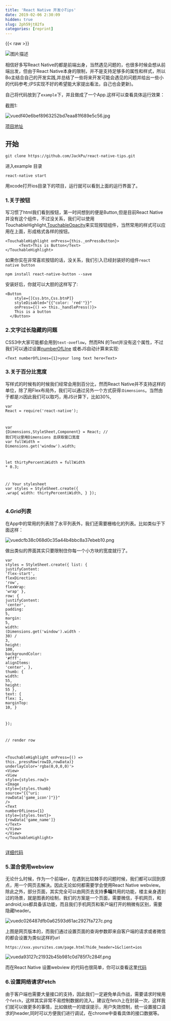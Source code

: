 ```yaml
---
title: 'React Native 开发小Tips' 
date: 2019-02-06 2:30:09
hidden: true
slug: 2ph59jt82fa
categories: [reprint]
---
```


{{< raw >}}

                    
<p><span class="img-wrap"><img data-src="/img/bVzxDW" src="https://static.alili.tech/img/bVzxDW" alt="图片描述" title="图片描述" style="cursor: pointer; display: inline;"></span></p>
<p>相信好多写React Native的都是前端出身，当然遇见问题的，也很多时候会想从前端出发，但由于React Native本身的限制，并不是支持足够多的属性和样式，所以Bo主结合自己的开发实践,并总结了一些将来开发可能会遇见的问题并给出一些小的代码参考;(PS实现不好的希望能大家提出看法，自己也会更新)。</p>
<p>自己将代码放到了<code>example</code>下，并且做成了一个App.这样可以查看具体运行效果：</p>
<p>截图1:</p>
<p><span class="img-wrap"><img data-src="/img/bVzxDy" src="https://static.alili.tech/img/bVzxDy" alt="vuedf40e6bef8963252bd7eaa81f689e5c56.jpg" title="vuedf40e6bef8963252bd7eaa81f689e5c56.jpg" style="cursor: pointer; display: inline;"></span></p>
<p><a href="https://github.com/JackPu/react-native-tips" rel="nofollow noreferrer" target="_blank">项目地址</a></p>
<h2 id="articleHeader0">开始</h2>
<div class="widget-codetool" style="display:none;">
      <div class="widget-codetool--inner">
      <span class="selectCode code-tool" data-toggle="tooltip" data-placement="top" title="" data-original-title="全选"></span>
      <span type="button" class="copyCode code-tool" data-toggle="tooltip" data-placement="top" data-clipboard-text="git clone https://github.com/JackPu/react-native-tips.git" title="" data-original-title="复制"></span>
      <span type="button" class="saveToNote code-tool" data-toggle="tooltip" data-placement="top" title="" data-original-title="放进笔记"></span>
      </div>
      </div><pre class="bash hljs"><code class="bash" style="word-break: break-word; white-space: initial;">git <span class="hljs-built_in">clone</span> https://github.com/JackPu/react-native-tips.git</code></pre>
<p>进入example 目录</p>
<div class="widget-codetool" style="display:none;">
      <div class="widget-codetool--inner">
      <span class="selectCode code-tool" data-toggle="tooltip" data-placement="top" title="" data-original-title="全选"></span>
      <span type="button" class="copyCode code-tool" data-toggle="tooltip" data-placement="top" data-clipboard-text="react-native start" title="" data-original-title="复制"></span>
      <span type="button" class="saveToNote code-tool" data-toggle="tooltip" data-placement="top" title="" data-original-title="放进笔记"></span>
      </div>
      </div><pre class="bash hljs"><code class="bash" style="word-break: break-word; white-space: initial;">react-native start</code></pre>
<p>用xcode打开ios目录下的项目，运行就可以看到上面的运行界面了。</p>
<h3 id="articleHeader1">1.关于按钮</h3>
<p>写习惯了html我们看到按钮，第一时间想到的便是Button,但是目前React Native并没有这个组件，不过没关系，我们可以使用 <a>TouchableHighlight</a>,<a href="https://facebook.github.io/react-native/docs/touchableopacity.html" rel="nofollow noreferrer" target="_blank">TouchableOpacity</a>来实现按钮组件，当然常用的样式可以应用在上面，形成格式各样的按钮。</p>
<div class="widget-codetool" style="display:none;">
      <div class="widget-codetool--inner">
      <span class="selectCode code-tool" data-toggle="tooltip" data-placement="top" title="" data-original-title="全选"></span>
      <span type="button" class="copyCode code-tool" data-toggle="tooltip" data-placement="top" data-clipboard-text="<TouchableHighlight onPress={this._onPressButton}>
      <Text>This is Button</Text>
</TouchableHighlight>" title="" data-original-title="复制"></span>
      <span type="button" class="saveToNote code-tool" data-toggle="tooltip" data-placement="top" title="" data-original-title="放进笔记"></span>
      </div>
      </div><pre class="javascript hljs"><code class="js">&lt;TouchableHighlight onPress={<span class="hljs-keyword">this</span>._onPressButton}&gt;
      <span class="xml"><span class="hljs-tag">&lt;<span class="hljs-name">Text</span>&gt;</span>This is Button<span class="hljs-tag">&lt;/<span class="hljs-name">Text</span>&gt;</span></span>
&lt;<span class="hljs-regexp">/TouchableHighlight&gt;</span></code></pre>
<p>如果你实在非常喜欢按钮的话，没关系，我们引入已经封装好的组件<code>react native button</code></p>
<div class="widget-codetool" style="display:none;">
      <div class="widget-codetool--inner">
      <span class="selectCode code-tool" data-toggle="tooltip" data-placement="top" title="" data-original-title="全选"></span>
      <span type="button" class="copyCode code-tool" data-toggle="tooltip" data-placement="top" data-clipboard-text="npm install react-native-button --save" title="" data-original-title="复制"></span>
      <span type="button" class="saveToNote code-tool" data-toggle="tooltip" data-placement="top" title="" data-original-title="放进笔记"></span>
      </div>
      </div><pre class="bash hljs"><code class="bash" style="word-break: break-word; white-space: initial;">npm install react-native-button --save</code></pre>
<p>安装好后，你就可以大胆的这样写了:</p>
<div class="widget-codetool" style="display:none;">
      <div class="widget-codetool--inner">
      <span class="selectCode code-tool" data-toggle="tooltip" data-placement="top" title="" data-original-title="全选"></span>
      <span type="button" class="copyCode code-tool" data-toggle="tooltip" data-placement="top" data-clipboard-text="<Button
    style={[Css.btn,Css.btnP]}
    styleDisabled="{{"color: 'red'"}}"
    onPress={() => this._handlePress()}>
    This is a button
  </Button>" title="" data-original-title="复制"></span>
      <span type="button" class="saveToNote code-tool" data-toggle="tooltip" data-placement="top" title="" data-original-title="放进笔记"></span>
      </div>
      </div><pre class="javascript hljs"><code class="js">&lt;Button
    style={[Css.btn,Css.btnP]}
    styleDisabled="{{"<span class="hljs-attr">color</span>: <span class="hljs-string">'red'</span>"}}"
    onPress={() =&gt; <span class="hljs-keyword">this</span>._handlePress()}&gt;
    This is a button
  &lt;<span class="hljs-regexp">/Button&gt;</span></code></pre>
<h3 id="articleHeader2">2.文字过长隐藏的问题</h3>
<p>CSS3中大家可能都会用到<code>text-oveflow</code>，然而RN 的Text并没有这个属性，不过我们可以通过设置<a href="https://facebook.github.io/react-native/docs/text.html#content" rel="nofollow noreferrer" target="_blank">numberOfLIne</a> 或者JS自动计算来实现:</p>
<div class="widget-codetool" style="display:none;">
      <div class="widget-codetool--inner">
      <span class="selectCode code-tool" data-toggle="tooltip" data-placement="top" title="" data-original-title="全选"></span>
      <span type="button" class="copyCode code-tool" data-toggle="tooltip" data-placement="top" data-clipboard-text="<Text numberOfLines={1}>your long text here<Text>" title="" data-original-title="复制"></span>
      <span type="button" class="saveToNote code-tool" data-toggle="tooltip" data-placement="top" title="" data-original-title="放进笔记"></span>
      </div>
      </div><pre class="javascript hljs"><code class="javascript" style="word-break: break-word; white-space: initial;">&lt;Text numberOfLines={<span class="hljs-number">1</span>}&gt;your long text here&lt;Text&gt;</code></pre>
<h3 id="articleHeader3">3.关于百分比宽度</h3>
<p>写样式的时候有的时候我们经常会用到百分比，然而React Native并不支持这样的单位，除了用Flex布局外，我们可以通过另外一个方式获得:<code>Dimensions</code>。当然由于都是<code>JS</code>因此我们可以取巧，用JS计算下，比如30%,</p>
<div class="widget-codetool" style="display:none;">
      <div class="widget-codetool--inner">
      <span class="selectCode code-tool" data-toggle="tooltip" data-placement="top" title="" data-original-title="全选"></span>
      <span type="button" class="copyCode code-tool" data-toggle="tooltip" data-placement="top" data-clipboard-text="var React = require('react-native');

var {Dimensions,StyleSheet,Component} = React;
// 我们可以使用Dimensions 去获取窗口宽度
var fullWidth = Dimensions.get('window').width; 

let thirtyPercentiWidth = fullWidth * 0.3;

// Your stylesheet
var styles = StyleSheet.create({
    .wrap{
        width: thirtyPercentiWidth,
    }
});" title="" data-original-title="复制"></span>
      <span type="button" class="saveToNote code-tool" data-toggle="tooltip" data-placement="top" title="" data-original-title="放进笔记"></span>
      </div>
      </div><pre class="hljs cs"><code><span class="hljs-keyword">var</span> React = require(<span class="hljs-string">'react-native'</span>);

<span class="hljs-keyword">var</span> {Dimensions,StyleSheet,Component} = React;
<span class="hljs-comment">// 我们可以使用Dimensions 去获取窗口宽度</span>
<span class="hljs-keyword">var</span> fullWidth = Dimensions.<span class="hljs-keyword">get</span>(<span class="hljs-string">'window'</span>).width; 

<span class="hljs-keyword">let</span> thirtyPercentiWidth = fullWidth * <span class="hljs-number">0.3</span>;

<span class="hljs-comment">// Your stylesheet</span>
<span class="hljs-keyword">var</span> styles = StyleSheet.create({
    .wrap{
        width: thirtyPercentiWidth,
    }
});</code></pre>
<h3 id="articleHeader4">4.Grid列表</h3>
<p>在App中的常用的列表除了水平列表外，我们还需要栅格化的列表。比如类似于下面这样：</p>
<p><span class="img-wrap"><img data-src="/img/bVzxDO" src="https://static.alili.tech/img/bVzxDO" alt="vuedcfb38c068d0c35a44b4bbc8a37ebeb10.png" title="vuedcfb38c068d0c35a44b4bbc8a37ebeb10.png" style="cursor: pointer;"></span></p>
<p>做出类似的界面其实只要限制住你每一个小方块的宽度就行了。</p>
<div class="widget-codetool" style="display:none;">
      <div class="widget-codetool--inner">
      <span class="selectCode code-tool" data-toggle="tooltip" data-placement="top" title="" data-original-title="全选"></span>
      <span type="button" class="copyCode code-tool" data-toggle="tooltip" data-placement="top" data-clipboard-text="var styles = StyleSheet.create({
  list: {
    justifyContent: 'flex-start',
    flexDirection: 'row',
    flexWrap: 'wrap'
  },
  row: {
    justifyContent: 'center',
    padding: 5,
    margin: 5,
    width: (Dimensions.get('window').width - 30) / 3,
    height: 100,
    backgroundColor: '#fff',
    alignItems: 'center',
  },
  thumb: {
    width: 55,
    height: 55
  },
  text: {
    flex: 1,
    marginTop: 10,
  }

});

// render row

 <TouchableHighlight onPress={() => this._pressRow(rowID,rowData)} underlayColor='rgba(0,0,0,0)'>
            <View>
              <View style={styles.row}>
                <Image style={styles.thumb} source="{{"uri: rowData['game_icon']"}}" />
                <Text numberOfLines={1} style={styles.text}>
                  {rowData['game_name']}
                </Text>
              </View>
            </View>
</TouchableHighlight>" title="" data-original-title="复制"></span>
      <span type="button" class="saveToNote code-tool" data-toggle="tooltip" data-placement="top" title="" data-original-title="放进笔记"></span>
      </div>
      </div><pre class="javascript hljs"><code class="js"><span class="hljs-keyword">var</span> styles = StyleSheet.create({
  <span class="hljs-attr">list</span>: {
    <span class="hljs-attr">justifyContent</span>: <span class="hljs-string">'flex-start'</span>,
    <span class="hljs-attr">flexDirection</span>: <span class="hljs-string">'row'</span>,
    <span class="hljs-attr">flexWrap</span>: <span class="hljs-string">'wrap'</span>
  },
  <span class="hljs-attr">row</span>: {
    <span class="hljs-attr">justifyContent</span>: <span class="hljs-string">'center'</span>,
    <span class="hljs-attr">padding</span>: <span class="hljs-number">5</span>,
    <span class="hljs-attr">margin</span>: <span class="hljs-number">5</span>,
    <span class="hljs-attr">width</span>: (Dimensions.get(<span class="hljs-string">'window'</span>).width - <span class="hljs-number">30</span>) / <span class="hljs-number">3</span>,
    <span class="hljs-attr">height</span>: <span class="hljs-number">100</span>,
    <span class="hljs-attr">backgroundColor</span>: <span class="hljs-string">'#fff'</span>,
    <span class="hljs-attr">alignItems</span>: <span class="hljs-string">'center'</span>,
  },
  <span class="hljs-attr">thumb</span>: {
    <span class="hljs-attr">width</span>: <span class="hljs-number">55</span>,
    <span class="hljs-attr">height</span>: <span class="hljs-number">55</span>
  },
  <span class="hljs-attr">text</span>: {
    <span class="hljs-attr">flex</span>: <span class="hljs-number">1</span>,
    <span class="hljs-attr">marginTop</span>: <span class="hljs-number">10</span>,
  }

});

<span class="hljs-comment">// render row</span>

 &lt;TouchableHighlight onPress={() =&gt; <span class="hljs-keyword">this</span>._pressRow(rowID,rowData)} underlayColor=<span class="hljs-string">'rgba(0,0,0,0)'</span>&gt;
            <span class="xml"><span class="hljs-tag">&lt;<span class="hljs-name">View</span>&gt;</span>
              <span class="hljs-tag">&lt;<span class="hljs-name">View</span> <span class="hljs-attr">style</span>=<span class="hljs-string">{styles.row}</span>&gt;</span>
                <span class="hljs-tag">&lt;<span class="hljs-name">Image</span> <span class="hljs-attr">style</span>=<span class="hljs-string">{styles.thumb}</span> <span class="hljs-attr">source</span>=<span class="hljs-string">"{{"uri:</span> <span class="hljs-attr">rowData</span>['<span class="hljs-attr">game_icon</span>']"}}" /&gt;</span>
                <span class="hljs-tag">&lt;<span class="hljs-name">Text</span> <span class="hljs-attr">numberOfLines</span>=<span class="hljs-string">{1}</span> <span class="hljs-attr">style</span>=<span class="hljs-string">{styles.text}</span>&gt;</span>
                  {rowData['game_name']}
                <span class="hljs-tag">&lt;/<span class="hljs-name">Text</span>&gt;</span>
              <span class="hljs-tag">&lt;/<span class="hljs-name">View</span>&gt;</span>
            <span class="hljs-tag">&lt;/<span class="hljs-name">View</span>&gt;</span>
<span class="hljs-tag">&lt;/<span class="hljs-name">TouchableHighlight</span>&gt;</span></span></code></pre>
<p><a href="https://github.com/JackPu/react-native-tips/blob/master/example/pages/home.js" rel="nofollow noreferrer" target="_blank">详细代码</a></p>
<h3 id="articleHeader5">5.混合使用webview</h3>
<p>无论什么时候，作为一个前端er，在遇到比较棘手的问题时候，我们都可以回到原点，用一个网页去解决。因此无论如何都需要学会使用React Native webview。除此之外，部分页面，其实完全可以由网页去支持<strong>多端</strong>共用的功能，楼主亲身遇到过的场景，就是图表的绘制，我们的方案是一个页面，需要微信，手机网页，和android,ios都具备该功能，而且我们手机网页和客户端打开的稍微有区别，需要隐藏header。</p>
<p><span class="img-wrap"><img data-src="/img/bVzxDN" src="https://static.alili.tech/img/bVzxDN" alt="vuedc026487dfb0a62593d61ac2927fa727c.png" title="vuedc026487dfb0a62593d61ac2927fa727c.png" style="cursor: pointer; display: inline;"></span></p>
<p>上图是网页版本的，而我们通过设置页面的查询参数即来自客户端的请求或者微信的都会设置为类似这样的url</p>
<div class="widget-codetool" style="display:none;">
      <div class="widget-codetool--inner">
      <span class="selectCode code-tool" data-toggle="tooltip" data-placement="top" title="" data-original-title="全选"></span>
      <span type="button" class="copyCode code-tool" data-toggle="tooltip" data-placement="top" data-clipboard-text="https://xxx.yoursites.com/page.html?hide_header=1&amp;client=ios" title="" data-original-title="复制"></span>
      <span type="button" class="saveToNote code-tool" data-toggle="tooltip" data-placement="top" title="" data-original-title="放进笔记"></span>
      </div>
      </div><pre class="bash hljs"><code class="bash" style="word-break: break-word; white-space: initial;">https://xxx.yoursites.com/page.html?hide_header=1&amp;client=ios</code></pre>
<p><span class="img-wrap"><img data-src="/img/bVzxDM" src="https://static.alili.tech/img/bVzxDM" alt="vueda93127c21932b45b981c0d785f7c284f.png" title="vueda93127c21932b45b981c0d785f7c284f.png" style="cursor: pointer; display: inline;"></span></p>
<p>而在React Native 设置webview 的代码也很简单，你可以查看这里<a href="https://github.com/JackPu/react-native-tips/blob/master/example/pages/web.js" rel="nofollow noreferrer" target="_blank">代码</a></p>
<h3 id="articleHeader6">6.设置网络请求Fetch</h3>
<p>由于客户端也需要大量接口的支持，因此我们一定避免单兵作战，需要请求时候用个<code>fetch</code>，这样其实非常不易控制数据的流入。建议在fetch上在封装一次，这样我们就可以做更多的事情，比如做统一的错误提示，用户失效控制，统一设置接口请求的header,同时可以方便我们进行调试，在chrome中查看具体的接口数据等。</p>
<div class="widget-codetool" style="display:none;">
      <div class="widget-codetool--inner">
      <span class="selectCode code-tool" data-toggle="tooltip" data-placement="top" title="" data-original-title="全选"></span>
      <span type="button" class="copyCode code-tool" data-toggle="tooltip" data-placement="top" data-clipboard-text="send(url,options) {
        var isLogin = this.isLogin();
        
        var self = this;        
        var defaultOptions = {
            method: 'GET',
            error: function() {
                options.success({'errcode':501,'errstr':'系统繁忙,请稍候尝试'});
            },
            headers:{
                'Authorization': this.getAccessToken(),
                'Accept': 'application/json',
                'Content-Type': 'application/json',
                'App': 'vanthink-ios-app'
            },
            data:{
                // prevent ajax cache if not set 
                '_regq' : self.random()
            },
            dataType:'json',
            success: function(result) {}
        };
        
        var options = Object.assign({},defaultOptions,options);
        var httpMethod = options['method'].toLocaleUpperCase();
        var full_url = '';
        if(httpMethod === 'GET') {
            full_url = this.config.api +  url + '?' + this.serialize(options.data);
        }else{
            // handle some to 'POST'
            full_url = this.config.api +  url;
        }
        
        if(this.config.debug) {
            console.log('HTTP has finished %c' + httpMethod +  ':  %chttp://' + full_url,'color:red;','color:blue;');
        }
        options.url = full_url;
        
        
        var cb = options.success;
      
        // build body data 
        if(options['method'] != 'GET') {
            options.body = JSON.stringify(options.data);
        }
  
        // todo support for https
        return fetch('http://' + options.url,options)
               .then((response) =>  response.json())
               .then((res) => {      
                    self.config.debug &amp;&amp; console.log(res);
                    if(res.errcode == 101) {
                        return self.doLogin();
                    }

                    if(res.errcode != 0) {

                        self.handeErrcode(res);
                    }  
                    return cb(res,res.errcode==0);
                })
                .catch((error) => {
                  console.warn(error);
                });
    },
    
    
    handeErrcode: function(result) {
        // not login
        if(result.errcode == 123){
           // your code to do
            
            return false; 
        }
       
        return this.sendMessage(result.errstr);
    }," title="" data-original-title="复制"></span>
      <span type="button" class="saveToNote code-tool" data-toggle="tooltip" data-placement="top" title="" data-original-title="放进笔记"></span>
      </div>
      </div><pre class="javascript hljs"><code class="js">send(url,options) {
        <span class="hljs-keyword">var</span> isLogin = <span class="hljs-keyword">this</span>.isLogin();
        
        <span class="hljs-keyword">var</span> self = <span class="hljs-keyword">this</span>;        
        <span class="hljs-keyword">var</span> defaultOptions = {
            <span class="hljs-attr">method</span>: <span class="hljs-string">'GET'</span>,
            <span class="hljs-attr">error</span>: <span class="hljs-function"><span class="hljs-keyword">function</span>(<span class="hljs-params"></span>) </span>{
                options.success({<span class="hljs-string">'errcode'</span>:<span class="hljs-number">501</span>,<span class="hljs-string">'errstr'</span>:<span class="hljs-string">'系统繁忙,请稍候尝试'</span>});
            },
            <span class="hljs-attr">headers</span>:{
                <span class="hljs-string">'Authorization'</span>: <span class="hljs-keyword">this</span>.getAccessToken(),
                <span class="hljs-string">'Accept'</span>: <span class="hljs-string">'application/json'</span>,
                <span class="hljs-string">'Content-Type'</span>: <span class="hljs-string">'application/json'</span>,
                <span class="hljs-string">'App'</span>: <span class="hljs-string">'vanthink-ios-app'</span>
            },
            <span class="hljs-attr">data</span>:{
                <span class="hljs-comment">// prevent ajax cache if not set </span>
                <span class="hljs-string">'_regq'</span> : self.random()
            },
            <span class="hljs-attr">dataType</span>:<span class="hljs-string">'json'</span>,
            <span class="hljs-attr">success</span>: <span class="hljs-function"><span class="hljs-keyword">function</span>(<span class="hljs-params">result</span>) </span>{}
        };
        
        <span class="hljs-keyword">var</span> options = <span class="hljs-built_in">Object</span>.assign({},defaultOptions,options);
        <span class="hljs-keyword">var</span> httpMethod = options[<span class="hljs-string">'method'</span>].toLocaleUpperCase();
        <span class="hljs-keyword">var</span> full_url = <span class="hljs-string">''</span>;
        <span class="hljs-keyword">if</span>(httpMethod === <span class="hljs-string">'GET'</span>) {
            full_url = <span class="hljs-keyword">this</span>.config.api +  url + <span class="hljs-string">'?'</span> + <span class="hljs-keyword">this</span>.serialize(options.data);
        }<span class="hljs-keyword">else</span>{
            <span class="hljs-comment">// handle some to 'POST'</span>
            full_url = <span class="hljs-keyword">this</span>.config.api +  url;
        }
        
        <span class="hljs-keyword">if</span>(<span class="hljs-keyword">this</span>.config.debug) {
            <span class="hljs-built_in">console</span>.log(<span class="hljs-string">'HTTP has finished %c'</span> + httpMethod +  <span class="hljs-string">':  %chttp://'</span> + full_url,<span class="hljs-string">'color:red;'</span>,<span class="hljs-string">'color:blue;'</span>);
        }
        options.url = full_url;
        
        
        <span class="hljs-keyword">var</span> cb = options.success;
      
        <span class="hljs-comment">// build body data </span>
        <span class="hljs-keyword">if</span>(options[<span class="hljs-string">'method'</span>] != <span class="hljs-string">'GET'</span>) {
            options.body = <span class="hljs-built_in">JSON</span>.stringify(options.data);
        }
  
        <span class="hljs-comment">// todo support for https</span>
        <span class="hljs-keyword">return</span> fetch(<span class="hljs-string">'http://'</span> + options.url,options)
               .then(<span class="hljs-function">(<span class="hljs-params">response</span>) =&gt;</span>  response.json())
               .then(<span class="hljs-function">(<span class="hljs-params">res</span>) =&gt;</span> {      
                    self.config.debug &amp;&amp; <span class="hljs-built_in">console</span>.log(res);
                    <span class="hljs-keyword">if</span>(res.errcode == <span class="hljs-number">101</span>) {
                        <span class="hljs-keyword">return</span> self.doLogin();
                    }

                    <span class="hljs-keyword">if</span>(res.errcode != <span class="hljs-number">0</span>) {

                        self.handeErrcode(res);
                    }  
                    <span class="hljs-keyword">return</span> cb(res,res.errcode==<span class="hljs-number">0</span>);
                })
                .catch(<span class="hljs-function">(<span class="hljs-params">error</span>) =&gt;</span> {
                  <span class="hljs-built_in">console</span>.warn(error);
                });
    },
    
    
    <span class="hljs-attr">handeErrcode</span>: <span class="hljs-function"><span class="hljs-keyword">function</span>(<span class="hljs-params">result</span>) </span>{
        <span class="hljs-comment">// not login</span>
        <span class="hljs-keyword">if</span>(result.errcode == <span class="hljs-number">123</span>){
           <span class="hljs-comment">// your code to do</span>
            
            <span class="hljs-keyword">return</span> <span class="hljs-literal">false</span>; 
        }
       
        <span class="hljs-keyword">return</span> <span class="hljs-keyword">this</span>.sendMessage(result.errstr);
    },</code></pre>
<h3 id="articleHeader7">7.管理你的Icon</h3>
<p>在网页中我们经常可以看到非常多的小的icon，我们习惯性的用Css Sprite 和 Icon Font或者 Svg去解决这些问题。移步到客户端，同样，我们也有很多解决方案，但是有一点必须要明确，将icon放到同一个地方，方便管理。这里有很多第三方库选择：</p>
<ul>
<li><p><a href="https://github.com/corymsmith/react-native-icons" rel="nofollow noreferrer" target="_blank">react-native-icons</a></p></li>
<li><p><a href="https://github.com/oblador/react-native-vector-icons" rel="nofollow noreferrer" target="_blank">react-native-vector-icons</a></p></li>
</ul>
<p>如果自己写的话，可以写到一个组件中，通过设置一个基类，然后进行继承和导出。设置不同的图标思路大概如下：</p>
<div class="widget-codetool" style="display:none;">
      <div class="widget-codetool--inner">
      <span class="selectCode code-tool" data-toggle="tooltip" data-placement="top" title="" data-original-title="全选"></span>
      <span type="button" class="copyCode code-tool" data-toggle="tooltip" data-placement="top" data-clipboard-text="import React, { TouchableHighlight,View,Text, Image, StyleSheet, PropTypes } from 'react-native';

// 基本的样式
let styles = StyleSheet.create({
  icon: {
    width: 21,
    height: 21,
    marginTop: 4,
    marginRight: 15,
  }, 
});

class Icons extends React.Component { 
    constructor(props) {
        super(props);
        this.press = this.press.bind(this);
      }

      press() {
        if(typeof this.props.press == 'function') {
            this.props.press();
        }else{
            // TODO
        }
        
      }
      _renderIcon() {
        return (
            <Image source={require('../images/baseicon.png')} style={styles.icon} />
        );  
      }

      render() {
        return (
          <TouchableHighlight underlayColor=&quot;transparent&quot; onPress={this.press}>
            {this._renderIcon()}
          </TouchableHighlight>
        );
      }
    
}

// 继承
class CloseIcon extends Icons {
    _renderIcon() {
        return (
            <Image source={require('../images/Delete-48.png')} style={styles.icon} />
        );  
      }
}
class SearchIcon extends Icons {
    _renderIcon() {
        return (
            <Image source={require('../images/Search-50.png')} style={styles.icon} />
        );  
      }
}

// 导出
module.exports = {
    CloseIcon,
    SearchIcon,    
};" title="" data-original-title="复制"></span>
      <span type="button" class="saveToNote code-tool" data-toggle="tooltip" data-placement="top" title="" data-original-title="放进笔记"></span>
      </div>
      </div><pre class="javascript hljs"><code class="js"><span class="hljs-keyword">import</span> React, { TouchableHighlight,View,Text, Image, StyleSheet, PropTypes } <span class="hljs-keyword">from</span> <span class="hljs-string">'react-native'</span>;

<span class="hljs-comment">// 基本的样式</span>
<span class="hljs-keyword">let</span> styles = StyleSheet.create({
  <span class="hljs-attr">icon</span>: {
    <span class="hljs-attr">width</span>: <span class="hljs-number">21</span>,
    <span class="hljs-attr">height</span>: <span class="hljs-number">21</span>,
    <span class="hljs-attr">marginTop</span>: <span class="hljs-number">4</span>,
    <span class="hljs-attr">marginRight</span>: <span class="hljs-number">15</span>,
  }, 
});

<span class="hljs-class"><span class="hljs-keyword">class</span> <span class="hljs-title">Icons</span> <span class="hljs-keyword">extends</span> <span class="hljs-title">React</span>.<span class="hljs-title">Component</span> </span>{ 
    <span class="hljs-keyword">constructor</span>(props) {
        <span class="hljs-keyword">super</span>(props);
        <span class="hljs-keyword">this</span>.press = <span class="hljs-keyword">this</span>.press.bind(<span class="hljs-keyword">this</span>);
      }

      press() {
        <span class="hljs-keyword">if</span>(<span class="hljs-keyword">typeof</span> <span class="hljs-keyword">this</span>.props.press == <span class="hljs-string">'function'</span>) {
            <span class="hljs-keyword">this</span>.props.press();
        }<span class="hljs-keyword">else</span>{
            <span class="hljs-comment">// TODO</span>
        }
        
      }
      _renderIcon() {
        <span class="hljs-keyword">return</span> (
            &lt;Image source={require('../images/baseicon.png')} style={styles.icon} /&gt;
        );  
      }

      render() {
        return (
          &lt;TouchableHighlight underlayColor="transparent" onPress={this.press}&gt;
            {this._renderIcon()}
          &lt;/TouchableHighlight&gt;
        );
      }
    
}

// 继承
class CloseIcon extends Icons {
    _renderIcon() {
        return (
            &lt;Image source={require('../images/Delete-48.png')} style={styles.icon} /&gt;
        );  
      }
}
class SearchIcon extends Icons {
    _renderIcon() {
        return (
            &lt;Image source={require('../images/Search-50.png')} style={styles.icon} /&gt;
        );  
      }
}

// 导出
module.exports = {
    CloseIcon,
    SearchIcon,    
};</code></pre>
<p>而我们则可以在页面中这样使用</p>
<div class="widget-codetool" style="display:none;">
      <div class="widget-codetool--inner">
      <span class="selectCode code-tool" data-toggle="tooltip" data-placement="top" title="" data-original-title="全选"></span>
      <span type="button" class="copyCode code-tool" data-toggle="tooltip" data-placement="top" data-clipboard-text="import {CloseIcon,SearchIcon} from '../style/icon';

...

render() {
    return(
        //... some code
        <CloseIcon></CloseIcon>
    );
}" title="" data-original-title="复制"></span>
      <span type="button" class="saveToNote code-tool" data-toggle="tooltip" data-placement="top" title="" data-original-title="放进笔记"></span>
      </div>
      </div><pre class="javascript hljs"><code class="javascript"><span class="hljs-keyword">import</span> {CloseIcon,SearchIcon} <span class="hljs-keyword">from</span> <span class="hljs-string">'../style/icon'</span>;

...

render() {
    <span class="hljs-keyword">return</span>(
        <span class="hljs-comment">//... some code</span>
        &lt;CloseIcon&gt;<span class="xml"><span class="hljs-tag">&lt;/<span class="hljs-name">CloseIcon</span>&gt;</span></span>
    );
}</code></pre>
<p><span class="img-wrap"><img data-src="/img/bVzxDL" src="https://static.alili.tech/img/bVzxDL" alt="vued9b724a613dd793d0e95400ff4e6884d7.png" title="vued9b724a613dd793d0e95400ff4e6884d7.png" style="cursor: pointer; display: inline;"></span></p>
<h3 id="articleHeader8">8.构建一个导航条</h3>
<p>当然制作App中，我们经常会遇到制作导航条的要求,</p>
<p><span class="img-wrap"><img data-src="/img/bVzxDK" src="https://static.alili.tech/img/bVzxDK" alt="vued191da6d8d8d42ea7d69a8cf3c287cb3f.png" title="vued191da6d8d8d42ea7d69a8cf3c287cb3f.png" style="cursor: pointer; display: inline;"></span></p>
<p>大家可以使用<a href="https://github.com/react-native-community/react-native-navbar" rel="nofollow noreferrer" target="_blank">react-native-navbar</a>,自己写也非常简单，样式大致就这些:</p>
<div class="widget-codetool" style="display:none;">
      <div class="widget-codetool--inner">
      <span class="selectCode code-tool" data-toggle="tooltip" data-placement="top" title="" data-original-title="全选"></span>
      <span type="button" class="copyCode code-tool" data-toggle="tooltip" data-placement="top" data-clipboard-text="    navBar: {
        height: 44,
        flexDirection: 'row',
        justifyContent: 'space-between',
        alignItems: 'stretch',
        backgroundColor:'#fff'
    },
    customTitle: {
        position: 'absolute',
        left: 0,
        right: 0,
        bottom: 7,
        alignItems: 'center',
    },
    navBarButtonContainer: {
        flexDirection: 'row',
        justifyContent: 'center',
        alignItems: 'stretch',
    },
    navBarButton: {
        flexDirection: 'row',
        justifyContent: 'center',
        alignItems: 'center',
    },
    navBarButtonText: {
        fontSize: 17,
        letterSpacing: 0.5,
    },
    navBarTitleContainer: {
        position: 'absolute',
        left: 0,
        right: 0,
        top: 0,
        bottom: 0,
        justifyContent: 'center',
        alignItems: 'center',
    },
    navBarTitleText: {
        fontSize: 17,
        color: '#333',
        fontWeight: '500',
    }" title="" data-original-title="复制"></span>
      <span type="button" class="saveToNote code-tool" data-toggle="tooltip" data-placement="top" title="" data-original-title="放进笔记"></span>
      </div>
      </div><pre class="javascript hljs"><code class="js">    navBar: {
        <span class="hljs-attr">height</span>: <span class="hljs-number">44</span>,
        <span class="hljs-attr">flexDirection</span>: <span class="hljs-string">'row'</span>,
        <span class="hljs-attr">justifyContent</span>: <span class="hljs-string">'space-between'</span>,
        <span class="hljs-attr">alignItems</span>: <span class="hljs-string">'stretch'</span>,
        <span class="hljs-attr">backgroundColor</span>:<span class="hljs-string">'#fff'</span>
    },
    <span class="hljs-attr">customTitle</span>: {
        <span class="hljs-attr">position</span>: <span class="hljs-string">'absolute'</span>,
        <span class="hljs-attr">left</span>: <span class="hljs-number">0</span>,
        <span class="hljs-attr">right</span>: <span class="hljs-number">0</span>,
        <span class="hljs-attr">bottom</span>: <span class="hljs-number">7</span>,
        <span class="hljs-attr">alignItems</span>: <span class="hljs-string">'center'</span>,
    },
    <span class="hljs-attr">navBarButtonContainer</span>: {
        <span class="hljs-attr">flexDirection</span>: <span class="hljs-string">'row'</span>,
        <span class="hljs-attr">justifyContent</span>: <span class="hljs-string">'center'</span>,
        <span class="hljs-attr">alignItems</span>: <span class="hljs-string">'stretch'</span>,
    },
    <span class="hljs-attr">navBarButton</span>: {
        <span class="hljs-attr">flexDirection</span>: <span class="hljs-string">'row'</span>,
        <span class="hljs-attr">justifyContent</span>: <span class="hljs-string">'center'</span>,
        <span class="hljs-attr">alignItems</span>: <span class="hljs-string">'center'</span>,
    },
    <span class="hljs-attr">navBarButtonText</span>: {
        <span class="hljs-attr">fontSize</span>: <span class="hljs-number">17</span>,
        <span class="hljs-attr">letterSpacing</span>: <span class="hljs-number">0.5</span>,
    },
    <span class="hljs-attr">navBarTitleContainer</span>: {
        <span class="hljs-attr">position</span>: <span class="hljs-string">'absolute'</span>,
        <span class="hljs-attr">left</span>: <span class="hljs-number">0</span>,
        <span class="hljs-attr">right</span>: <span class="hljs-number">0</span>,
        <span class="hljs-attr">top</span>: <span class="hljs-number">0</span>,
        <span class="hljs-attr">bottom</span>: <span class="hljs-number">0</span>,
        <span class="hljs-attr">justifyContent</span>: <span class="hljs-string">'center'</span>,
        <span class="hljs-attr">alignItems</span>: <span class="hljs-string">'center'</span>,
    },
    <span class="hljs-attr">navBarTitleText</span>: {
        <span class="hljs-attr">fontSize</span>: <span class="hljs-number">17</span>,
        <span class="hljs-attr">color</span>: <span class="hljs-string">'#333'</span>,
        <span class="hljs-attr">fontWeight</span>: <span class="hljs-string">'500'</span>,
    }</code></pre>
<p>用法如下:</p>
<div class="widget-codetool" style="display:none;">
      <div class="widget-codetool--inner">
      <span class="selectCode code-tool" data-toggle="tooltip" data-placement="top" title="" data-original-title="全选"></span>
      <span type="button" class="copyCode code-tool" data-toggle="tooltip" data-placement="top" data-clipboard-text="<View style={[styles.navBar,{backgroundColor: '#9b59b6'}]}>
    <View style={styles.navBarTitleContainer}>
        <Text style={[styles.navBarTitleText,{color: '#fff'}]}>NavBar3</Text>
    </View>

    <View style={[styles.navBarButtonContainer,{marginLeft:8}]}>
        <TouchableOpacity style={styles.navBarButton}>
            <View>
                <CloseIcon></CloseIcon>
            </View>
        </TouchableOpacity>
    </View>
    <View style={[styles.navBarButtonContainer,{marginRight:8}]}>
        <TouchableOpacity style={styles.navBarButton}>
            <View>
                <Text style={[styles.navBarButtonText,{color: '#fff'}]}>Done</Text>
            </View>
        </TouchableOpacity>
    </View>
</View>" title="" data-original-title="复制"></span>
      <span type="button" class="saveToNote code-tool" data-toggle="tooltip" data-placement="top" title="" data-original-title="放进笔记"></span>
      </div>
      </div><pre class="javascript hljs"><code class="js">&lt;View style={[styles.navBar,{<span class="hljs-attr">backgroundColor</span>: <span class="hljs-string">'#9b59b6'</span>}]}&gt;
    <span class="xml"><span class="hljs-tag">&lt;<span class="hljs-name">View</span> <span class="hljs-attr">style</span>=<span class="hljs-string">{styles.navBarTitleContainer}</span>&gt;</span>
        <span class="hljs-tag">&lt;<span class="hljs-name">Text</span> <span class="hljs-attr">style</span>=<span class="hljs-string">{[styles.navBarTitleText,{color:</span> '#<span class="hljs-attr">fff</span>'}]}&gt;</span>NavBar3<span class="hljs-tag">&lt;/<span class="hljs-name">Text</span>&gt;</span>
    <span class="hljs-tag">&lt;/<span class="hljs-name">View</span>&gt;</span></span>

    &lt;View style={[styles.navBarButtonContainer,{<span class="hljs-attr">marginLeft</span>:<span class="hljs-number">8</span>}]}&gt;
        <span class="xml"><span class="hljs-tag">&lt;<span class="hljs-name">TouchableOpacity</span> <span class="hljs-attr">style</span>=<span class="hljs-string">{styles.navBarButton}</span>&gt;</span>
            <span class="hljs-tag">&lt;<span class="hljs-name">View</span>&gt;</span>
                <span class="hljs-tag">&lt;<span class="hljs-name">CloseIcon</span>&gt;</span><span class="hljs-tag">&lt;/<span class="hljs-name">CloseIcon</span>&gt;</span>
            <span class="hljs-tag">&lt;/<span class="hljs-name">View</span>&gt;</span>
        <span class="hljs-tag">&lt;/<span class="hljs-name">TouchableOpacity</span>&gt;</span></span>
    &lt;<span class="hljs-regexp">/View&gt;
    &lt;View style={[styles.navBarButtonContainer,{marginRight:8}]}&gt;
        &lt;TouchableOpacity style={styles.navBarButton}&gt;
            &lt;View&gt;
                &lt;Text style={[styles.navBarButtonText,{color: '#fff'}]}&gt;Done&lt;/</span>Text&gt;
            <span class="xml"><span class="hljs-tag">&lt;/<span class="hljs-name">View</span>&gt;</span></span>
        &lt;<span class="hljs-regexp">/TouchableOpacity&gt;
    &lt;/</span>View&gt;
<span class="xml"><span class="hljs-tag">&lt;/<span class="hljs-name">View</span>&gt;</span></span></code></pre>
<p><em>需要注意，如果设置顶部导航条，记得还有状态栏的高度要算进去，一般设置都为<code>22</code></em></p>
<h3 id="articleHeader9">9.结合 Redux</h3>
<p>想了想做个 App，有下面几个就可以了，界面不low, 数据支撑，用户响应即可。但是我们在做的时候Css和Html确实解决了Bo主不会写界面的问题，但是后面两个咋个办呢？于是乎官方推出了一个新的工具[Redux]()。<br>精炼一点就是Redux就是去去管理页面的状态（用户响应）及数据（接口数据相关）。Redux中强调了三点:</p>
<ul>
<li><p>单一数据源</p></li>
<li><p>State 是只读的</p></li>
<li><p>使用纯函数来执行修改</p></li>
</ul>
<p>而且Redux支持服务端，这样更加方便我们在进行异步的远程数据获取的实现。</p>
<p><a href="https://github.com/alinz/example-react-native-redux" rel="nofollow noreferrer" target="_blank">一个简单的使用Demo</a></p>
<h3 id="articleHeader10">10.合理的使用第三方插件</h3>
<p>尽管React Native 正式发布的时间还不算非常长，但是npm上已经拥有了大量的第三方类库，因此我们在遇到问题或者强调快速开发的时候我们可以去第三方网<a href="https://react.parts/native" rel="nofollow noreferrer" target="_blank">react.parts</a>站寻找更好的组件。自己觉得常用的一些如下：</p>
<ul>
<li><p><a href="https://github.com/umhan35/react-native-search-bar" rel="nofollow noreferrer" target="_blank">react-native-search-bar</a><br>一款带有常用搜索框的组件</p></li>
<li><p><a href="https://github.com/jsdf/react-native-refreshable-listview" rel="nofollow noreferrer" target="_blank">react-native-refreshable-listview</a> 一款带有刷新列表组件</p></li>
<li><p><a href="https://github.com/react-native-simple-router-community/react-native-simple-router" rel="nofollow noreferrer" target="_blank">react-native-simple-router</a></p></li>
<li><p><a href="https://github.com/brentvatne/react-native-video" rel="nofollow noreferrer" target="_blank">react-native-video</a></p></li>
<li><p><a href="https://github.com/Qwikly/react-native-router-redux" rel="nofollow noreferrer" target="_blank">react-native-router-redux</a> 一款路由和redux结合的插件，组件比较丰富</p></li>
<li><p><a href="https://github.com/marcshilling/react-native-image-picker#usage" rel="nofollow noreferrer" target="_blank">react-native-image-picker</a> 一款选择图片的插件</p></li>
<li><p><a href="https://www.npmjs.com/package/autobind-decorator" rel="nofollow noreferrer" target="_blank">autobind-decorator</a> 省去每次都要声明<code>eventHandle.bind(this)</code></p></li>
</ul>
<h3 id="articleHeader11">11.调试</h3>
<p>除了开发外，我们还希望能够很好的调试我们的App.默认的话，就像我们调试我们的web页面一样，我们可以用常用的<code>console.log</code>,<code>console.error</code>,<code>console.warn</code>，由于支持chrome调试，我们可以在控制台看到打印的数据。当然，我们也可以真机调试，比如连上你的iPhone,需要注意的是:</p>
<blockquote><p>你需要修改调试js的地址，在<code>AppDelegate.m</code>中将"localhost"改成你电脑的ip就可以了。</p></blockquote>
<p>选中你的iPhone就可以调试了。<br><span class="img-wrap"><img data-src="http://img1.vued.vanthink.cn/vued0b4083c14ced5cf04fbcefe13bb59238.png" src="https://static.alili.techhttp://img1.vued.vanthink.cn/vued0b4083c14ced5cf04fbcefe13bb59238.png" &gt;'="" style="cursor: pointer; display: inline;"></span></p>
<p>当然我会持续更新，也欢迎大家pr，<a href="https://github.com/JackPu/react-native-tips" rel="nofollow noreferrer" target="_blank">项目地址</a></p>
<p><span class="img-wrap"><img data-src="/img/bVzxDI" src="https://static.alili.tech/img/bVzxDI" alt="vuedf40e6bef8963252bd7eaa81f689e5c56.jpg" title="vuedf40e6bef8963252bd7eaa81f689e5c56.jpg" style="cursor: pointer; display: inline;"></span><br>最后安利一个ppt <a href="https://yunpan.cn/cqKEvrPXAS3gy" rel="nofollow noreferrer" target="_blank">https://yunpan.cn/cqKEvrPXAS3gy</a> （提取码：0375）</p>
<hr>
<p>同步博客地址：<a href="http://www.jackpu.com/react-native-kai-fa-xiao-tips/" rel="nofollow noreferrer" target="_blank">http://www.jackpu.com/react-n...</a></p>

                
{{< /raw >}}

# 版权声明
本文资源来源互联网，仅供学习研究使用，版权归该资源的合法拥有者所有，

本文仅用于学习、研究和交流目的。转载请注明出处、完整链接以及原作者。

原作者若认为本站侵犯了您的版权，请联系我们，我们会立即删除！

## 原文标题
React Native 开发小Tips

## 原文链接
[https://segmentfault.com/a/1190000006048459](https://segmentfault.com/a/1190000006048459)

